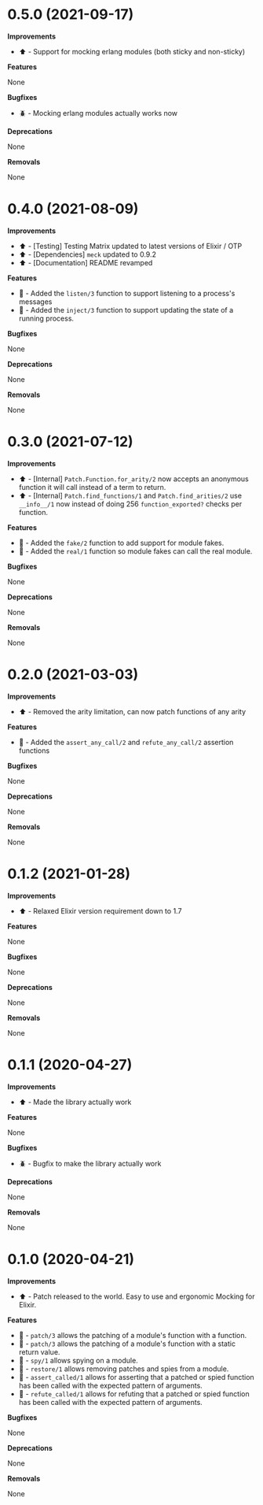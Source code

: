 # 0.5.0 (2021-09-17)

**Improvements**

- :arrow_up: - Support for mocking erlang modules (both sticky and non-sticky)

**Features**

None

**Bugfixes**

- :beetle: - Mocking erlang modules actually works now

**Deprecations**

None

**Removals**

None
# 0.4.0 (2021-08-09)

**Improvements**

- :arrow_up: - \[Testing\] Testing Matrix updated to latest versions of Elixir / OTP
- :arrow_up: - \[Dependencies\] `meck` updated to 0.9.2
- :arrow_up: - \[Documentation\] README revamped

**Features**

- :gift: - Added the `listen/3` function to support listening to a process's messages
- :gift: - Added the `inject/3` function to support updating the state of a running process.

**Bugfixes**

None

**Deprecations**

None

**Removals**

None

# 0.3.0 (2021-07-12)

**Improvements**

- :arrow_up: - \[Internal\] `Patch.Function.for_arity/2` now accepts an anonymous function it will call instead of a term to return.  
- :arrow_up: - \[Internal\] `Patch.find_functions/1` and `Patch.find_arities/2` use `__info__/1` now instead of doing 256 `function_exported?` checks per function.

**Features**

- :gift: - Added the `fake/2` function to add support for module fakes.
- :gift: - Added the `real/1` function so module fakes can call the real module.

**Bugfixes**

None

**Deprecations**

None

**Removals**

None
# 0.2.0 (2021-03-03)

**Improvements**

- :arrow_up: - Removed the arity limitation, can now patch functions of any arity

**Features**

- :gift: - Added the `assert_any_call/2` and `refute_any_call/2` assertion functions

**Bugfixes**

None

**Deprecations**

None

**Removals**

None

# 0.1.2 (2021-01-28)

**Improvements**

- :arrow_up: - Relaxed Elixir version requirement down to 1.7

**Features**

None

**Bugfixes**

None

**Deprecations**

None

**Removals**

None

# 0.1.1 (2020-04-27)

**Improvements**

- :arrow_up: - Made the library actually work

**Features**

None

**Bugfixes**

- :beetle: - Bugfix to make the library actually work

**Deprecations**

None

**Removals**

None


# 0.1.0 (2020-04-21)

**Improvements**

- :arrow_up: - Patch released to the world.  Easy to use and ergonomic Mocking for Elixir.

**Features**

- :gift: - `patch/3` allows the patching of a module's function with a function.
- :gift: - `patch/3` allows the patching of a module's function with a static return value.
- :gift: - `spy/1` allows spying on a module.
- :gift: - `restore/1` allows removing patches and spies from a module.
- :gift: - `assert_called/1` allows for asserting that a patched or spied function has been called with the expected pattern of arguments.
- :gift: - `refute_called/1` allows for refuting that a patched or spied function has been called with the expected pattern of arguments.

**Bugfixes**

None

**Deprecations**

None

**Removals**

None
